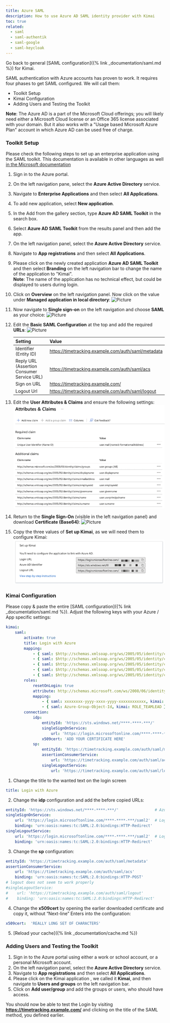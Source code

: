 ```yaml
---
title: Azure SAML
description: How to use Azure AD SAML identity provider with Kimai
toc: true
related:
  - saml
  - saml-authentik
  - saml-google
  - saml-keycloak
---
```


Go back to general [SAML configuration]({% link _documentation/saml.md %}) for Kimai. 

SAML authentication with Azure accounts has proven to work. It requires four phases to get SAML configured. We will call them:
* Toolkit Setup
* Kimai Configuration
* Adding Users and Testing the Toolkit

**Note**: The Azure AD is a part of the Microsoft Cloud offerings; you will likely need either a Microsoft Cloud license 
or an Office 365 license associated with your domain. But it also works with a "Usage based Microsoft Azure Plan" account 
in which Azure AD can be used free of charge. 

### Toolkit Setup

Please check the following steps to set up an enterprise application using the SAML toolkit.
This documentation is available in other languages as well [in the Microsoft documentation](https://docs.microsoft.com/en-us/azure/active-directory/saas-apps/saml-toolkit-tutorial#adding-azure-ad-saml-toolkit-from-the-gallery)

1. Sign in to the Azure portal.
2. On the left navigation pane, select the **Azure Active Directory** service.
3. Navigate to **Enterprise Applications** and then select **All Applications**.
4. To add new application, select **New application**.
5. In the Add from the gallery section, type **Azure AD SAML Toolkit** in the search box.
6. Select **Azure AD SAML Toolkit** from the results panel and then add the app.
7. On the left navigation panel, select the **Azure Active Directory** service.
8. Navigate to **App registrations** and then select **All Applications**.
9. Please click on the newly created application **Azure AD SAML Toolkit** and then select **Branding** on the left navigation bar to change the name of the application to "Kimai".  
**Note**: The name of the application has no technical effect, but could be displayed to users during login.
10. Click on **Overview** on the left navigation panel. Now click on the value under **Managed application in local directory**:
![Picture](/images/documentation/azure-saml-pic1.png)
11. Now navigate to **Single sign-on** on the left navigation and choose **SAML** as your choice:
![Picture](/images/documentation/azure-saml-pic2.png)
12. Edit the **Basic SAML Configuration** at the top and add the required **URLs**:
![Picture](/images/documentation/azure-saml-pic3.png)

     | Setting                                    | Value                                               |
     |--------------------------------------------|-----------------------------------------------------|
     | Identifier (Entity ID)                     | https://timetracking.example.com/auth/saml/metadata |
     | Reply URL (Assertion Consumer Service URL) | https://timetracking.example.com/auth/saml/acs      |
     | Sign on URL                                | https://timetracking.example.com/                   |
     | Logout Url                                 | https://timetracking.example.com/auth/saml/logout   |

13. Edit the **User Attributes & Claims** and ensure the following settings:
![Picture](/images/documentation/azure-saml-pic4.png)
14. Return to the **Single Sign-On** (visible in the left navigation panel) and download **Certificate (Base64)**:
![Picture](/images/documentation/azure-saml-pic6.png) 
15. Copy the three values of **Set up Kimai**, as we will need them to configure Kimai:
![Picture](/images/documentation/azure-saml-pic7.png)

### Kimai Configuration

Please copy & paste the entire [SAML configuration]({% link _documentation/saml.md %}).
Adjust the following keys with your Azure / App specific settings:

```yaml
kimai:
    saml:
        activate: true
        title: Login with Azure
        mapping:
            - { saml: $http://schemas.xmlsoap.org/ws/2005/05/identity/claims/name, kimai: username }
            - { saml: $http://schemas.xmlsoap.org/ws/2005/05/identity/claims/emailaddress, kimai: email }
            - { saml: $http://schemas.xmlsoap.org/ws/2005/05/identity/claims/givenname $http://schemas.xmlsoap.org/ws/2005/05/identity/claims/surname, kimai: alias }
            - { saml: $http://schemas.xmlsoap.org/ws/2005/05/identity/claims/displayname, kimai: title }
            - { saml: $http://schemas.xmlsoap.org/ws/2005/05/identity/claims/employeeid, kimai: accountNumber }
        roles:
            resetOnLogin: true
            attribute: http://schemas.microsoft.com/ws/2008/06/identity/claims/groups
            mapping:
                - { saml: xxxxxxxx-yyyy-xxxx-yyyy-xxxxxxxxxxxx, kimai: ROLE_ADMIN }
                - { saml: Azure-Group-Object-Id, kimai: ROLE_TEAMLEAD }
        connection:
            idp:
                entityId: 'https://sts.windows.net/****-****-***/'
                singleSignOnService:
                    url: 'https://login.microsoftonline.com/****-****-***/saml2'
                x509cert: 'ADD YOUR CERTIFICATE HERE'
            sp:
                entityId: 'https://timetracking.example.com/auth/saml/metadata'
                assertionConsumerService:
                    url: 'https://timetracking.example.com/auth/saml/acs'
                singleLogoutService:
                    url: 'https://timetracking.example.com/auth/saml/logout'
```

1. Change the title to the wanted text on the login screen
```yaml
title: Login with Azure
```

2. Change the **idp** configuration and add the before copied URLs:
```yaml
entityId: 'https://sts.windows.net/****-****-***/'                # Azure AD Identifier
singleSignOnService:
    url: 'https://login.microsoftonline.com/****-****-***/saml2'  # Login URL
    binding: 'urn:oasis:names:tc:SAML:2.0:bindings:HTTP-Redirect'
singleLogoutService:
    url: 'https://login.microsoftonline.com/****-****-***/saml2'  # Logout URL
    binding: 'urn:oasis:names:tc:SAML:2.0:bindings:HTTP-Redirect'
```

3. Change the **sp** configuration:
```yaml
entityId: 'https://timetracking.example.com/auth/saml/metadata'
assertionConsumerService:
    url: 'https://timetracking.example.com/auth/saml/acs'
    binding: 'urn:oasis:names:tc:SAML:2.0:bindings:HTTP-POST'
# logout does not seem to work properly
#singleLogoutService:
#    url: 'https://timetracking.example.com/auth/saml/logout'
#    binding: 'urn:oasis:names:tc:SAML:2.0:bindings:HTTP-Redirect'
```

4. Change the **x509cert** by opening the earlier downloaded certificate and copy it, without “Next-line” Enters into the configuration:
```yaml
x509cert:  'REALLY LONG SET OF CHARACTERS'
```

5. [Reload your cache]({% link _documentation/cache.md %}) 

### Adding Users and Testing the Toolkit

1. Sign in to the Azure portal using either a work or school account, or a personal Microsoft account.
2. On the left navigation panel, select the **Azure Active Directory** service.
3. Navigate to **App registrations** and then select **All Applications**.
4. Please click on the Kimai application , we called it **Kimai**, and then navigate to **Users and groups** on the left navigation bar.
5. Click on **Add user/group** and add the groups or users, who should have access.

You should now be able to test the Login by visiting **https://timetracking.example.com/** and clicking on the title of the SAML method, you defined earlier.
